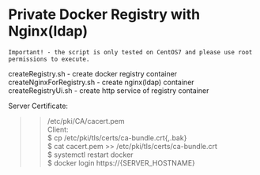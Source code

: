 Private Docker Registry with Nginx(ldap)
=======
`Important! - the script is only tested on CentOS7 and please use root permissions to execute.`

createRegistry.sh - create docker registry container  
createNginxForRegistry.sh - create nginx(ldap) container  
createRegistryUi.sh - create http service of registry container  

Server Certificate:  
>>/etc/pki/CA/cacert.pem  
Client:  
>>$ cp /etc/pki/tls/certs/ca-bundle.crt{,.bak}  
>>$ cat cacert.pem >> /etc/pki/tls/certs/ca-bundle.crt  
>>$ systemctl restart docker  
>>$ docker login https://{SERVER_HOSTNAME}  

